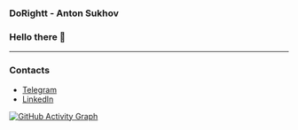 ### DoRightt - Anton Sukhov

### Hello there 👋

---

### Contacts
* [Telegram](https://t.me/cosmic_intruder)
* [LinkedIn](https://www.linkedin.com/in/anton-sukhov-937016192/)

[![GitHub Activity Graph](https://github-readme-activity-graph.vercel.app/graph?username=DoRightt&bg_color=0d1117&color=00ffe4&line=00ffee&point=ffffff&area=true&hide_border=true)](https://github.com/ashutosh00710/github-readme-activity-graph)
